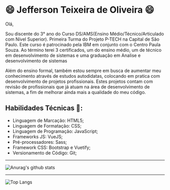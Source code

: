 # :smile: Jefferson Teixeira de Oliveira :smile:

Olá,

Sou discente do 3° ano do Curso DS/AMS(Ensino Médio/Técnico/Articulado com Nível Superior). Primeira Turma do Projeto P-TECH na Capital de São Paulo. Este curso é patrocinado pela IBM em conjunto com o Centro Paula Souza. Ao término terei 3 certificados, um do ensino médio, um de técnico em desenvolvimento de sistemas e uma graduação em Analise e desenvolvimento de sistemas

Além do ensino formal, também estou sempre em busca de aumentar meu conhecimento através de estudos autodidatas, colocando em pratica com desenvolvimento de projetos profissionais. Estes projetos contam com revisão de profissionais que já atuam na área de desenvolvimento de sistemas, a fim de melhorar ainda mais a qualidade do meu código.

## Habilidades Técnicas 🤔:
- Linguagem de Marcação: HTML5;
- Linguagem de Formatação: CSS;
- Linguagem de Programação: JavaScript;
- Frameworks JS: VueJS;
- Pré-processadores: Sass;
- Framework CSS: Bootstrap e Vuetify;
- Versionamento de Código: Git;

--------------------

![Anurag's github stats](https://github-readme-stats.vercel.app/api?username=jeffersonrucu&bg_color=30,e96443,904e95&title_color=fff&text_color=fff)


--------------------


![Top Langs](https://github-readme-stats.vercel.app/api/top-langs/?username=jeffersonrucu&langs_count=5)


